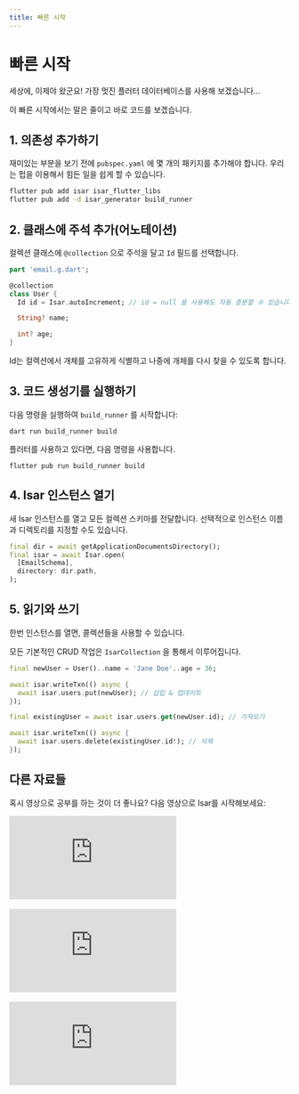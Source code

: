 ```yaml
---
title: 빠른 시작
---
```


# 빠른 시작

세상에, 이제야 왔군요! 가장 멋진 플러터 데이터베이스를 사용해 보겠습니다...

이 빠른 시작에서는 말은 줄이고 바로 코드를 보겠습니다.

## 1. 의존성 추가하기

재미있는 부분을 보기 전에 `pubspec.yaml` 에 몇 개의 패키지를 추가해야 합니다. 우리는 펍을 이용해서 힘든 일을 쉽게 할 수 있습니다.

```bash
flutter pub add isar isar_flutter_libs
flutter pub add -d isar_generator build_runner
```

## 2. 클래스에 주석 추가(어노테이션)

컬렉션 클래스에 `@collection` 으로 주석을 달고 `Id` 필드를 선택합니다.

```dart
part 'email.g.dart';

@collection
class User {
  Id id = Isar.autoIncrement; // id = null 을 사용해도 자동 증분할 수 있습니다.

  String? name;

  int? age;
}
```

Id는 컬렉션에서 개체를 고유하게 식별하고 나중에 개체를 다시 찾을 수 있도록 합니다.

## 3. 코드 생성기를 실행하기

다음 명령을 실행하여 `build_runner` 를 시작합니다:

```
dart run build_runner build
```

플러터를 사용하고 있다면, 다음 명령을 사용합니다.

```
flutter pub run build_runner build
```

## 4. Isar 인스턴스 열기

새 Isar 인스턴스를 열고 모든 컬렉션 스키마를 전달합니다. 선택적으로 인스턴스 이름과 디렉토리를 지정할 수도 있습니다.

```dart
final dir = await getApplicationDocumentsDirectory();
final isar = await Isar.open(
  [EmailSchema],
  directory: dir.path,
);
```

## 5. 읽기와 쓰기

한번 인스턴스를 열면, 콜렉션들을 사용할 수 있습니다.

모든 기본적인 CRUD 작업은 `IsarCollection` 을 통해서 이루어집니다.

```dart
final newUser = User()..name = 'Jane Doe'..age = 36;

await isar.writeTxn(() async {
  await isar.users.put(newUser); // 삽입 & 업데이트
});

final existingUser = await isar.users.get(newUser.id); // 가져오기

await isar.writeTxn(() async {
  await isar.users.delete(existingUser.id!); // 삭제
});
```

## 다른 자료들

혹시 영상으로 공부를 하는 것이 더 좋나요? 다음 영상으로 Isar를 시작해보세요:

<div class="video-block">
  <iframe max-width=100% height=auto src="https://www.youtube.com/embed/CwC9-a9hJv4" title="Isar Database" frameborder="0" allow="accelerometer; clipboard-write; encrypted-media; gyroscope; picture-in-picture" allowfullscreen></iframe>
</div>
<br>
<div class="video-block">
  <iframe max-width=100% height=auto src="https://www.youtube.com/embed/videoseries?list=PLKKf8l1ne4_hMBtRykh9GCC4MMyteUTyf" title="Isar Database" frameborder="0" allow="accelerometer; clipboard-write; encrypted-media; gyroscope; picture-in-picture" allowfullscreen></iframe>
</div>
<br>
<div class="video-block">
  <iframe max-width=100% height=auto src="https://www.youtube.com/embed/pdKb8HLCXOA " title="Isar Database" frameborder="0" allow="accelerometer; clipboard-write; encrypted-media; gyroscope; picture-in-picture" allowfullscreen></iframe>
</div>
